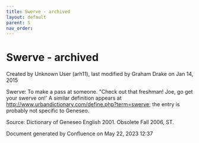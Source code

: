 ```yaml
---
title: Swerve - archived
layout: default
parent: S
nav_order:
---
```


# Swerve - archived

Created by  Unknown User (arh11), last modified by  Graham Drake on Jan 14, 2015

Swerve:  To make a pass at someone. &quot;Check out that freshman! Joe, go get your swerve on!'  A similar definition appears at http://www.urbandictionary.com/define.php?term=swerve; the entry is probably not specific to Geneseo.

Source: Dictionary of Geneseo English 2001. Obsolete Fall 2006, ST.

Document generated by Confluence on May 22, 2023 12:37


